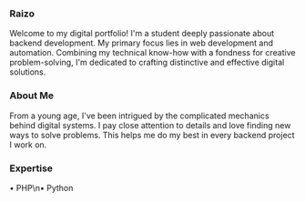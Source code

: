 ### Raizo

Welcome to my digital portfolio! I'm a student deeply passionate about backend development. My primary focus lies in web development and automation. Combining my technical know-how with a fondness for creative problem-solving, I'm dedicated to crafting distinctive and effective digital solutions.

### About Me

From a young age, I've been intrigued by the complicated mechanics behind digital systems. I pay close attention to details and love finding new ways to solve problems. This helps me do my best in every backend project I work on.

### Expertise

• PHP\n• Python
